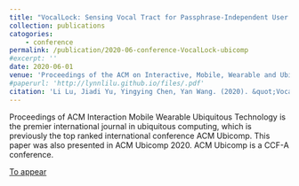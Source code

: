 ```yaml
---
title: "VocalLock: Sensing Vocal Tract for Passphrase-Independent User Authentication Leveraging Acoustic Signals on Smartphones"
collection: publications
catogories: 
    - conference
permalink: /publication/2020-06-conference-VocalLock-ubicomp
#excerpt: ''
date: 2020-06-01
venue: 'Proceedings of the ACM on Interactive, Mobile, Wearable and Ubiquitous Technologies (IMWUT)'
#paperurl: 'http://lynnlilu.github.io/files/.pdf'
citation: 'Li Lu, Jiadi Yu, Yingying Chen, Yan Wang. (2020). &quot;VocalLock: Sensing Vocal Tract for Passphrase-Independent User Authentication Leveraging Acoustic Signals on Smartphones.&quot; <i>Proceedings of the ACM on Interactive, Mobile, Wearable and Ubiquitous Technologies (IMWUT)</i>. 4(2), pp. 51:1-51:24. Cancun, Mexico. doi: 10.1145/3397320.'
---
```


Proceedings of ACM Interaction Mobile Wearable Ubiquitous Technology is the premier international journal in ubiquitous computing, which is previously the top ranked international conference ACM Ubicomp. This paper was also presented in ACM Ubicomp 2020. ACM Ubicomp is a CCF-A conference. 


[To appear](https://dl.acm.org/citation.cfm?id=3397320)


